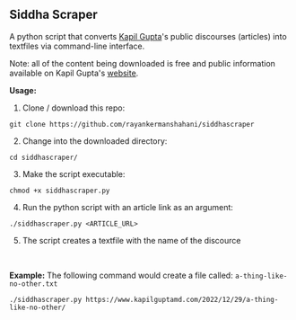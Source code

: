 ## Siddha Scraper 

A python script that converts [Kapil Gupta](https://twitter.com/KapilGuptaMD)'s public discourses (articles) into textfiles via command-line interface. 

Note: all of the content being downloaded is free and public information available on Kapil Gupta's [website](https://www.kapilguptamd.com/).

**Usage:** 
1. Clone / download this repo: 
```
git clone https://github.com/rayankermanshahani/siddhascraper
```
2. Change into the downloaded directory: 
```
cd siddhascraper/
```
3. Make the script executable:
```
chmod +x siddhascraper.py
```
4. Run the python script with an article link as an argument:
```
./siddhascraper.py <ARTICLE_URL>
```
5. The script creates a textfile with the name of the discource

<br>

**Example:**
The following command would create a file called: `a-thing-like-no-other.txt`

```
./siddhascraper.py https://www.kapilguptamd.com/2022/12/29/a-thing-like-no-other/
``` 
